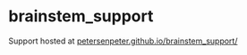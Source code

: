# brainstem_support
Support hosted at [petersenpeter.github.io/brainstem_support/](https://petersenpeter.github.io/brainstem_support/)
